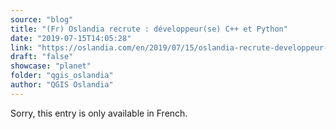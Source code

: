 ```yaml
---
source: "blog"
title: "(Fr) Oslandia recrute : développeur(se) C++ et Python"
date: "2019-07-15T14:05:28"
link: "https://oslandia.com/en/2019/07/15/oslandia-recrute-developpeur-c-et-python/"
draft: "false"
showcase: "planet"
folder: "qgis_oslandia"
author: "QGIS Oslandia"
---
```


Sorry, this entry is only available in French.
